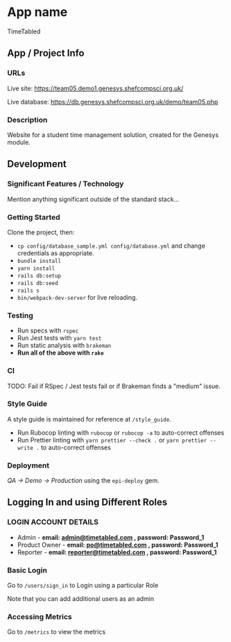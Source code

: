 # App name

TimeTabled

## App / Project Info

### URLs

Live site: https://team05.demo1.genesys.shefcompsci.org.uk/

Live database: https://db.genesys.shefcompsci.org.uk/demo/team05.php

### Description

Website for a student time management solution, created for the Genesys module.

## Development

### Significant Features / Technology

Mention anything significant outside of the standard stack...

### Getting Started

Clone the project, then:

- `cp config/database_sample.yml config/database.yml` and change credentials as appropriate.
- `bundle install`
- `yarn install`
- `rails db:setup`
- `rails db:seed`
- `rails s`
- `bin/webpack-dev-server` for live reloading.

### Testing

- Run specs with `rspec`
- Run Jest tests with `yarn test`
- Run static analysis with `brakeman`
- **Run all of the above with `rake`**

### CI

TODO: Fail if RSpec / Jest tests fail or if Brakeman finds a "medium" issue.

### Style Guide

A style guide is maintained for reference at `/style_guide`.

- Run Rubocop linting with `rubocop` or `rubocop -a` to auto-correct offenses
- Run Prettier linting with `yarn prettier --check .` or `yarn prettier --write .` to auto-correct offenses

### Deployment

_QA -> Demo -> Production_ using the `epi-deploy` gem.

## Logging In and using Different Roles

### LOGIN ACCOUNT DETAILS

- Admin - **email: admin@timetabled.com , password: Password_1**
- Product Owner - **email: po@timetabled.com , password: Password_1**
- Reporter - **email: reporter@timetabled.com , password: Password_1**

### Basic Login

Go to `/users/sign_in` to Login using a particular Role

Note that you can add additional users as an admin

### Accessing Metrics

Go to `/metrics` to view the metrics
